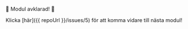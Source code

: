 :tada: Modul avklarad! :tada:

Klicka [här]({{ repoUrl }}/issues/5) för att komma vidare till nästa modul!
